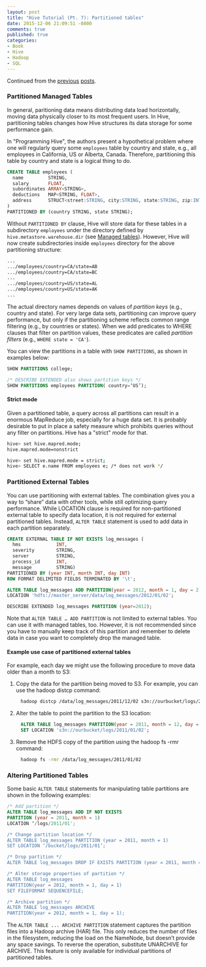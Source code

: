 ```yaml
---
layout: post
title: "Hive Tutorial (Pt. 7): Partitioned tables"
date: 2015-12-06 21:09:51 -0800
comments: true
published: true
categories:
- Book
- Hive
- Hadoop
- SQL
---
```


<!--
Chapter 4
-->

Continued from the [previous](/blog/2015/12/02/programming-hive-hiveql-ddl/) [posts](/blog/2015/12/05/programming-hive-ddl-table/).

### Partitioned Managed Tables

In general, paritioning data means distributing data load horizontally, moving data physically closer to its most frequent users. In Hive, partitioning tables changes how Hive structures its data storage for some performance gain.

In "Programming Hive", the authors present a hypothetical problem where one will regularly query some `employees` table by country and state, e.g., all employees in California, US or Alberta, Canada. Therefore, partitioning this table by country and state is a logical thing to do.

``` sql
CREATE TABLE employees (
  name         STRING,
  salary       FLOAT,
  subordinates ARRAY<STRING>,
  deductions   MAP<STRING, FLOAT>,
  address      STRUCT<street:STRING, city:STRING, state:STRING, zip:INT>
)
PARTITIONED BY (country STRING, state STRING);
```

Without `PARTITIONED BY` clause, Hive will store data for these tables in a subdirectory `employees` under the directory defined by `hive.metastore.warehouse.dir` (see [Managed tables](/blog/2015/12/05/programming-hive-ddl-table/)). However, Hive will now create subdirectories inside `employees` directory for the above partitioning structure:

``` bash
...
.../employees/country=CA/state=AB
.../employees/country=CA/state=BC
...
.../employees/country=US/state=AL
.../employees/country=US/state=AK
...
```

The actual directory names depends on values of *partition keys* (e.g., country and state). For very large data sets, partitioning can improve query performance, but only if the partitioning scheme reflects common range filtering (e.g., by countries or states). When we add predicates to WHERE clauses that filter on partition values, these predicates are called *partition filters* (e.g., `WHERE state = 'CA'`).

You can view the partitions in a table with `SHOW PARTITIONS`, as shown in examples below:

``` sql
SHOW PARTITIONS college;

/* DESCRIBE EXTENDED also shows partition keys */
SHOW PARTITIONS employees PARTITION( country=‘US’);
```

#### Strict mode

Given a partitioned table, a query across all partitions can result in a enormous MapReduce job, especially for a huge data set. It is probably desirable to put in place a safety measure which prohibits queries without any filter on partitions. Hive has a "strict" mode for that.

``` bash
hive> set hive.mapred.mode;
hive.mapred.mode=nonstrict

hive> set hive.mapred.mode = strict;
hive> SELECT e.name FROM employees e; /* does not work */
```

### Partitioned External Tables

You can use partitioning with external tables. The combination gives you a way to “share” data with other tools, while still optimizing query performance. While LOCATION clause is required for non-partitioned external table to specify data location, it is not required for external partitioned tables. Instead, `ALTER TABLE` statement is used to add data in each partition separately.

``` sql
CREATE EXTERNAL TABLE IF NOT EXISTS log_messages (
  hms             INT,
  severity        STRING,
  server          STRING,
  process_id      INT,
  message         STRING)
PARTITIONED BY (year INT, month INT, day INT)
ROW FORMAT DELIMITED FIELDS TERMINATED BY '\t';

ALTER TABLE log_messages ADD PARTITION(year = 2012, month = 1, day = 2)
LOCATION 'hdfs://master_server/data/log_messages/2012/01/02';

DESCRIBE EXTENDED log_messages PARTITION (year=2012);
```

Note that `ALTER TABLE … ADD PARTITION` is not limited to external tables. You can use it with managed tables, too. However, it is not recommended since you have to manually keep track of this partition and remember to delete data in case you want to completely drop the managed table.

#### Example use case of partitioned external tables
 
For example, each day we might use the following procedure to move data older than a month to S3:

1) Copy the data for the partition being moved to S3. For example, you can use the hadoop distcp command:
``` bash
     hadoop distcp /data/log_messages/2011/12/02 s3n://ourbucket/logs/2011/12/02
```
2) Alter the table to point the partition to the S3 location:
``` sql
     ALTER TABLE log_messages PARTITION(year = 2011, month = 12, day = 2)
     SET LOCATION 's3n://ourbucket/logs/2011/01/02';
```
3) Remove the HDFS copy of the partition using the hadoop fs -rmr command:
``` bash
     hadoop fs -rmr /data/log_messages/2011/01/02
```

### Altering Partitioned Tables

Some basic `ALTER TABLE` statements for manipulating table partitions are shown in the following examples:

``` sql
/* Add partition */
ALTER TABLE log_messages ADD IF NOT EXISTS
PARTITION (year = 2011, month = 1)
LOCATION ‘/logs/2011/01';

/* Change partition location */
ALTER TABLE log_messages PARTITION (year = 2011, month = 1)
SET LOCATION ‘/bucket/logs/2011/01’;

/* Drop partition */
ALTER TABLE log_messages DROP IF EXISTS PARTITION (year = 2011, month = 1);

/* Alter storage properties of partition */
ALTER TABLE log_messages
PARTITION(year = 2012, month = 1, day = 1)
SET FILEFORMAT SEQUENCEFILE;

/* Archive partition */
ALTER TABLE log_messages ARCHIVE
PARTITION(year = 2012, month = 1, day = 1);
```

The `ALTER TABLE ... ARCHIVE PARTITION` statement captures the partition files into a Hadoop archive (HAR) file. This only reduces the number of files in the filesystem, reducing the load on the NameNode, but doesn’t provide any space savings. To reverse the operation, substitute UNARCHIVE for ARCHIVE. This feature is only available for individual partitions of partitioned tables.